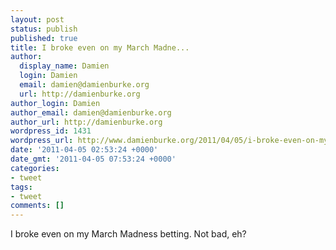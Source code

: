 ```yaml
---
layout: post
status: publish
published: true
title: I broke even on my March Madne...
author:
  display_name: Damien
  login: Damien
  email: damien@damienburke.org
  url: http://damienburke.org
author_login: Damien
author_email: damien@damienburke.org
author_url: http://damienburke.org
wordpress_id: 1431
wordpress_url: http://www.damienburke.org/2011/04/05/i-broke-even-on-my-march-madne/
date: '2011-04-05 02:53:24 +0000'
date_gmt: '2011-04-05 07:53:24 +0000'
categories:
- tweet
tags:
- tweet
comments: []
---
```

<p>I broke even on my March Madness betting. Not bad, eh?</p>
